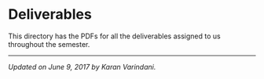 # Deliverables
This directory has the PDFs for all the deliverables assigned to us throughout the semester.

----
_Updated on June 9, 2017 by Karan Varindani._